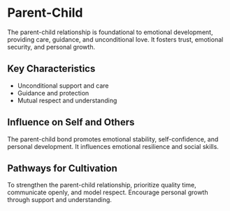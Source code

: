 # Parent-Child

The parent-child relationship is foundational to emotional development, providing care, guidance, and unconditional love. It fosters trust, emotional security, and personal growth.

## Key Characteristics

- Unconditional support and care
- Guidance and protection
- Mutual respect and understanding

## Influence on Self and Others

The parent-child bond promotes emotional stability, self-confidence, and personal development. It influences emotional resilience and social skills.

## Pathways for Cultivation

To strengthen the parent-child relationship, prioritize quality time, communicate openly, and model respect. Encourage personal growth through support and understanding.
